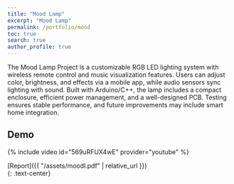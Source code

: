 ```yaml
---
title: "Mood Lamp"
excerpt: "Mood Lamp"
permalink: /portfolio/mood
toc: true
search: true
author_profile: true
---
```

The Mood Lamp Project is a customizable RGB LED lighting system with wireless remote control and music visualization features. Users can adjust color, brightness, and effects via a mobile app, while audio sensors sync lighting with sound. Built with Arduino/C++, the lamp includes a compact enclosure, efficient power management, and a well-designed PCB. Testing ensures stable performance, and future improvements may include smart home integration.



## Demo
{% include video id="569uRFUX4wE" provider="youtube" %}

[Report]({{ "/assets/moodl.pdf" | relative_url }})   
{: .text-center}
